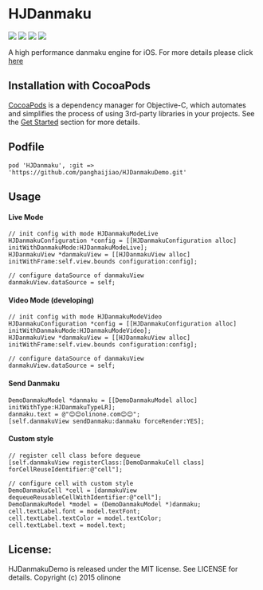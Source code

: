 # HJDanmaku

![](https://img.shields.io/badge/build-passing-brightgreen.svg)
![](https://img.shields.io/badge/Cocoapods-v1.1.1-blue.svg)
![](https://img.shields.io/badge/language-objc-5787e5.svg)
![](https://img.shields.io/badge/license-MIT-brightgreen.svg)  

A high performance danmaku engine for iOS. For more details please click [here](http://www.olinone.com/?p=186)

## Installation with CocoaPods

[CocoaPods](http://cocoapods.org/) is a dependency manager for Objective-C, which automates and simplifies the process of using 3rd-party libraries in your projects. See the [Get Started](http://cocoapods.org/#get_started) section for more details.

## Podfile

```
pod 'HJDanmaku', :git => 'https://github.com/panghaijiao/HJDanmakuDemo.git'
```

## Usage

#### Live Mode

```
// init config with mode HJDanmakuModeLive
HJDanmakuConfiguration *config = [[HJDanmakuConfiguration alloc] initWithDanmakuMode:HJDanmakuModeLive];
HJDanmakuView *danmakuView = [[HJDanmakuView alloc] initWithFrame:self.view.bounds configuration:config];

// configure dataSource of danmakuView
danmakuView.dataSource = self;
```

#### Video Mode (developing)

```
// init config with mode HJDanmakuModeVideo
HJDanmakuConfiguration *config = [[HJDanmakuConfiguration alloc] initWithDanmakuMode:HJDanmakuModeVideo];
HJDanmakuView *danmakuView = [[HJDanmakuView alloc] initWithFrame:self.view.bounds configuration:config];

// configure dataSource of danmakuView
danmakuView.dataSource = self;
```


#### Send Danmaku

```
DemoDanmakuModel *danmaku = [[DemoDanmakuModel alloc] initWithType:HJDanmakuTypeLR];
danmaku.text = @"😊😊olinone.com😊😊";
[self.danmakuView sendDanmaku:danmaku forceRender:YES];
```

#### Custom style

```
// register cell class before dequeue
[self.danmakuView registerClass:[DemoDanmakuCell class] forCellReuseIdentifier:@"cell"];

// configure cell with custom style
DemoDanmakuCell *cell = [danmakuView dequeueReusableCellWithIdentifier:@"cell"];
DemoDanmakuModel *model = (DemoDanmakuModel *)danmaku;
cell.textLabel.font = model.textFont;
cell.textLabel.textColor = model.textColor;
cell.textLabel.text = model.text;
```

## License:  

HJDanmakuDemo is released under the MIT license. See LICENSE for details.
Copyright (c) 2015 olinone

